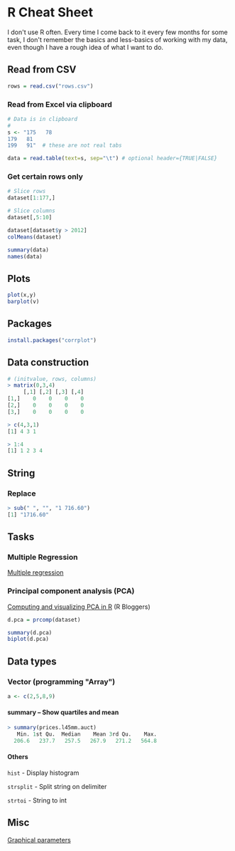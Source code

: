 # R Cheat Sheet

I don't use R often. Every time I come back to it every few months for some task, I don't remember the basics and less-basics of working with my data, even though I have a rough idea of what I want to do.

## Read from CSV

```r
rows = read.csv("rows.csv")
```

### Read from Excel via clipboard
```r
# Data is in clipboard
#
s <- "175   78
179   81
199   91"  # these are not real tabs

data = read.table(text=s, sep="\t") # optional header={TRUE|FALSE}
```


### Get certain rows only

```r
# Slice rows
dataset[1:177,]

# Slice columns
dataset[,5:10]

dataset[dataset$y > 2012]
colMeans(dataset)

summary(data)
names(data)
```

## Plots

```r
plot(x,y)
barplot(v)
```

## Packages

```r
install.packages("corrplot")
```

## Data construction

```r
# (initvalue, rows, columns)
> matrix(0,3,4)
     [,1] [,2] [,3] [,4]
[1,]    0    0    0    0
[2,]    0    0    0    0
[3,]    0    0    0    0

> c(4,3,1)
[1] 4 3 1

> 1:4
[1] 1 2 3 4
```

## String
### Replace
```r
> sub(" ", "", "1 716.60")
[1] "1716.60"
```

## Tasks

### Multiple Regression

[Multiple regression](https://www.statmethods.net/stats/regression.html)

### Principal component analysis (PCA)

[Computing and visualizing PCA in R](https://www.r-bloggers.com/computing-and-visualizing-pca-in-r/) (R Bloggers)

```r
d.pca = prcomp(dataset)

summary(d.pca)
biplot(d.pca)
```

## Data types



### Vector (programming "Array")

```r
a <- c(2,5,8,9)
```

#### summary – Show quartiles and mean

```r
> summary(prices.l45mm.auct)
   Min. 1st Qu.  Median    Mean 3rd Qu.    Max.
  206.6   237.7   257.5   267.9   271.2   564.8
```

#### Others

`hist` - Display histogram

`strsplit` - Split string on delimiter

`strtoi` - String to int

## Misc

[Graphical parameters](https://www.statmethods.net/advgraphs/parameters.html)
